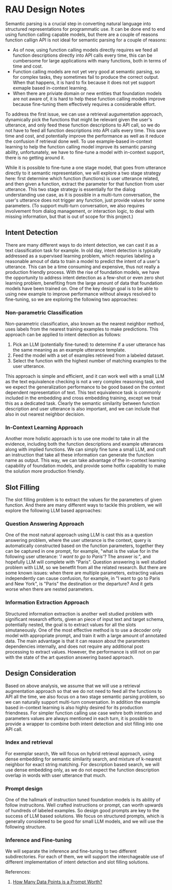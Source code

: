 # RAU Design Notes 

Semantic parsing is a crucial step in converting natural language into structured representations for programmatic use. It can be done end to end using function calling capable models, but there are a couple of reasons function callign API is not ideal for semantic parsing for a couple of reasons:
- As of now, using function calling models directly requires we feed all function descriptions directly into API calls every time, this can be cumbersome for large applications with many functions, both in terms of time and cost.
- Function calling models are not yet very good at semantic parsing, so for complex tasks, they sometimes fail to produce the correct output. When that happens, it is hard to fix because it does not yet support exmaple based in-context learning.
- When there are priviate domain or new entities that foundation models are not aware of, it is hard to help these function calling models improve because fine-tuning them effectively requires a considerable effort.

To address the first issue, we can use a retrieval augumentation approach, dynamically pick the functions that might be relevant given the user's utterance, and only feed these function descriptions to API call,  so we do not have to feed all function descriptions into API calls every time. This save time and cost, and potentially improve the performance as well as it reduce the confusion if retrieval done well. To use example-based in-context learning to help the function calling model improve its semantic parsing ability, unfortunately, we have to fine-tune a model with in-context support, there is no getting around it.

While it is possible to fine-tune a one stage model, that goes from utterance directly to it semantic representation, we will explore a two stage strategy here: first determine which function (functions) is user utterance related, and then given a function, extract the parameter for that function from user utterance. This two stage strategy is essentially for the dialog understanding use case, as it is possible in a multi-turn conversation, the user's utterance does not trigger any function, just provide values for some parameters. (To support multi-turn conversation, we also requires involvement from dialog management, or interaction logic, to deal with missing information, but that is out of scope for this project.)

## Intent Detection
There are many different ways to do intent detection, we can cast it as a text classification task for example. In old day, intent detection is typically addressed as a supervised learning problem, which requries labeling a reasonable amout of data to train a model to predict the intent of a user's utterance. This can be a time consuming and expensive, thus not really a production friendly process. With the rise of foundation models, we have the opportunity to address intent detection as a few-shot or even zero shot learning problem, benefiting from the large amount of data that foundation models have been trained on. One of the key design goal is to be able to using new example to improve performance without always resolved to fine-tuning, so we are exploring the following two approaches:

### Non-parametric Classification

Non-parametric classification, also known as the nearest neighbor method, uses labels from the nearest training examples to make predictions. This approach can be applied to intent detection as follows:

1. Pick an LLM (potentially fine-tuned) to determine if a user utterance has the same meaning as an example utterance template.
2. Feed the model with a set of examples retrieved from a labeled dataset.
3. Select the function with the highest number of matching examples to the user utterance.

This approach is simple and efficient, and it can work well with a small LLM as the text equivalence checking is not a very complex reasoning task, and we expect the generalization performance to be good based on the context dependent representation of text. This text equivalence task is commonly included in the embedding and cross embedding training, except we treat this as a dedicated task. Clearly the semantic similarity between function description and user utterance is also important, and we can include that also in out nearest neighbor decision.

### In-Context Learning Approach

Another more holistic approach is to use one model to take in all the evidence, including both the function descriptions and example utterances along with implied functions. We can simply fine tune a small LLM, and craft an instruction that take all these information can generate the function name as output. This way, we can take advantage of the in-context learning capability of foundation models, and provide some hotfix capability to make the solution more production friendly. 

## Slot Filling
The slot filling problem is to extract the values for the parameters of given function. And there are many different ways to tackle this problem, we will explore the following LLM based approaches:

### Question Answering Approach
One of the most natural approach using LLM is cast this as a question answering problem, where the user utterance is the context, query is automatically constructed based on the function parameters, together they can be captured in one prompt, for example, "what is the value for <destination> in the following user utterance: '<i>I want to go to Paris</i>'? The answer is:", and hopefully LLM will complete with "Paris". Question answering is well studied problem with LLM, so we benetfit from all the related research. But there are some known issues: when there are multiple parameters, extracting values independently can cause confusion, for example, in "I want to go to Paris and New York", is "Paris" the destination or the departure? And it gets worse when there are nested parameters. 

### Information Extraction Approach
Structured information extraction is another well studied problem with significant research efforts, given an piece of input text and target schema, potentially nested, the goal is to extract values for all the slots simutaneously. One of the most effective method is to use a decoder only model with appropriate prompt, and train it with a large amount of annotated data. The main advantage is that it can reason about the parameters dependencies internally, and does not require any additional post processing to extract values. However, the performance is still not on par with the state of the art question answering based approach.

## Design Consideration
Based on above analysis, we assume that we will use a retrieval augmentation approach so that we do not need to feed all the functions to API all the time, we also focus on a two stage semantic parsing problem, so we can naturally support multi-turn conversation. In addition the example based in-context learning is also highly desired for its production friendness. For simpler function calling use case wehre both intention and parameters values are always mentioned in each turn, it is possible to provide a wrapper to combine both intent detection and slot filling into one API call.

### Index and retrieval
For exemplar search, We will focus on hybrid retrieval approach, using dense embedding for semantic similarity search, and mixture of k-nearest neighbor for exact string matching. For description based search, we will use dense embedding only, as we do not expect the function description overlap in words with user utterance that much. 

### Prompt design
One of the hallmark of instruction tuned foundation models is its ability of follow instrucitons. Well crafted instructions or prompt, can worth upwards of hundreds of labeled examples. So design good prompts are key to the success of LLM based solutions. We focus on structured prompts, which is generally considered to be good for small LLM models, and we will use the following structure. 

### Inference and Fine-tuning
We will separate the inference and fine-tuning to two different subdirectories. For each of them, we will support the interchageable use of different implementation of intent detection and slot filling solutions.  

References:
1. [How Many Data Points is a Prompt Worth?](https://arxiv.org/abs/2103.08493)